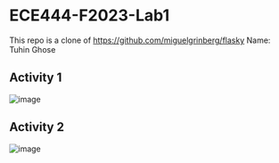 # ECE444-F2023-Lab1

This repo is a clone of https://github.com/miguelgrinberg/flasky
Name: Tuhin Ghose

## Activity 1
![image](https://github.com/ghosetuhin/ECE444-F2023-Lab1/assets/71938696/efc54ef7-61df-440a-ae8d-07a1e7458ce9)

## Activity 2
![image](https://github.com/ghosetuhin/ECE444-F2023-Lab1/assets/71938696/04ff048f-cdb3-4ca8-8e34-494005e40110)
